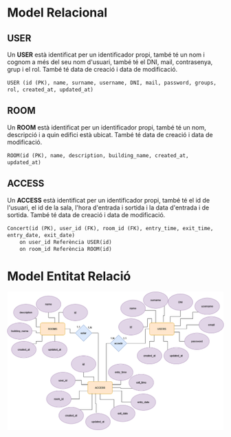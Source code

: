 # Model Relacional

## USER
Un **USER** està identificat per un identificador propi, també té un nom i cognom a més del seu nom d'usuari, també té el DNI, mail, contrasenya, grup i el rol. També té data de creació i data de modificació.

    USER (id (PK), name, surname, username, DNI, mail, password, groups, rol, created_at, updated_at)

## ROOM
Un **ROOM** està identificat per un identificador propi, també té un nom, descripció i a quin edifici està ubicat. També té data de creació i data de modificació.   

    ROOM(id (PK), name, description, building_name, created_at, updated_at)

## ACCESS
Un **ACCESS** està identificat per un identificador propi, també té el id de l'usuari, el id de la sala, l'hora d'entrada i sortida i la data d'entrada i de sortida. També té data de creació i data de modificació.  

    Concert(id (PK), user_id (FK), room_id (FK), entry_time, exit_time, entry_date, exit_date)
        on user_id Referència USER(id)
        on room_id Referència ROOM(id)

# Model Entitat Relació

<a href="./ddbb.png">
    <img src="./ddbb.png" alt="Model Relacional">
</a>
